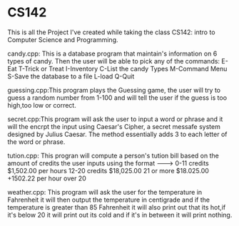 # CS142
This is all the Project I've created while taking the class CS142: intro to Computer Science and Programming.

candy.cpp: This is a database program that maintain's information on 6 types of candy. Then the user will be able to pick any of the commands:
  E-Eat
  T-Trick or Treat
  I-Inventory
  C-List the candy Types
  M-Command Menu
  S-Save the database to a file
  L-load
  Q-Quit
  
guessing.cpp:This program plays the Guessing game, the user will try to guess a random number from 1-100 and will tell the user if the guess is too high,too low or correct.

secret.cpp:This program will ask the user to input a word or phrase and it will the encrpt the input using Caesar's Cipher, a secret messafe system designed by Julius Caesar. The method essentially adds 3 to each letter of the word or phrase.

tution.cpp: This progran will compute a person's tution bill based on the amount of credits the user inputs using the format
  ---> 0-11 credits $1,502.00 per hours
       12-20 credits $18,025.00
       21 or more    $18.025.00 +1502.22 per hour over 20

weather.cpp: This program will ask the user for the temperature in Fahrenheit it will then output the temperature in centigrade and if the temperature is greater than 85 Fahrenheit it will also print out that its hot,if it's below 20 it will print out its cold and if it's in between it will print nothing.
